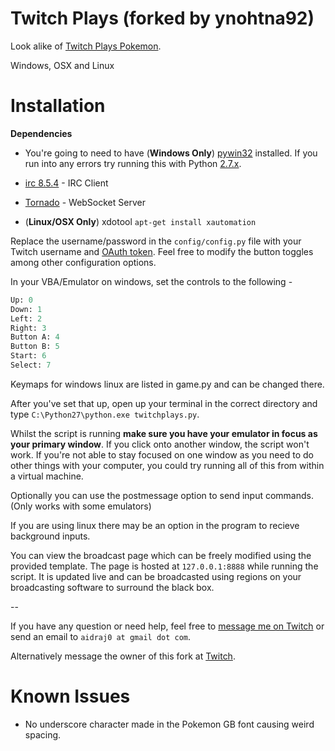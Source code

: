 Twitch Plays (forked by ynohtna92)
==================================

Look alike of [Twitch Plays Pokemon](http://twitch.tv/twitchplayspokemon).

Windows, OSX and Linux


Installation
============

**Dependencies**

* You're going to need to have (**Windows Only**) [pywin32](http://sourceforge.net/projects/pywin32/) installed. If you run into any errors try running this with Python [2.7.x](http://www.python.org/download/releases/2.7/).

* [irc 8.5.4](https://pypi.python.org/pypi/irc) - IRC Client

* [Tornado](http://www.tornadoweb.org/en/stable/) - WebSocket Server

* (**Linux/OSX Only**) xdotool `apt-get install xautomation` 


Replace the username/password in the `config/config.py` file with your Twitch username and [OAuth token](http://www.twitchapps.com/tmi/). Feel free to modify the button toggles among other configuration options.

In your VBA/Emulator on windows, set the controls to the following -

```python
Up: 0
Down: 1
Left: 2
Right: 3
Button A: 4
Button B: 5
Start: 6
Select: 7
```
Keymaps for windows linux are listed in game.py and can be changed there. 

After you've set that up, open up your terminal in the correct directory and type `C:\Python27\python.exe twitchplays.py`.

Whilst the script is running **make sure you have your emulator in focus as your primary window**. If you click onto another window, the script won't work. If you're not able to stay focused on one window as you need to do other things with your computer, you could try running all of this from within a virtual machine.

Optionally you can use the postmessage option to send input commands. (Only works with some emulators)

If you are using linux there may be an option in the program to recieve background inputs. 


You can view the broadcast page which can be freely modified using the provided template. 
The page is hosted at `127.0.0.1:8888` while running the script. 
It is updated live and can be broadcasted using regions on your broadcasting software to surround the black box.


--

If you have any question or need help, feel free to [message me on Twitch](http://www.twitch.tv/message/compose?to=aidraj_) or send an email to `aidraj0 at gmail dot com`.

Alternatively message the owner of this fork at [Twitch](http://www.twitch.tv/message/compose?to=anth92).

Known Issues
============

- No underscore character made in the Pokemon GB font causing weird spacing.
